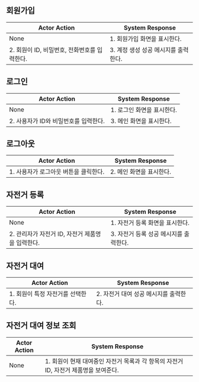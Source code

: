 ## 회원가입

| Actor Action                                 | System Response                      |
| -------------------------------------------- | ------------------------------------ |
| None                                         | 1. 회원가입 화면을 표시한다.         |
| 2. 회원이 ID, 비밀번호, 전화번호를 입력한다. | 3. 계정 생성 성공 메시지를 출력한다. |

## 로그인

| Actor Action                          | System Response            |
| ------------------------------------- | -------------------------- |
| None                                  | 1. 로그인 화면을 표시한다. |
| 2. 사용자가 ID와 비밀번호를 입력한다. | 3. 메인 화면을 표시한다.   |

## 로그아웃

| Actor Action                          | System Response          |
| ------------------------------------- | ------------------------ |
| 1. 사용자가 로그아웃 버튼을 클릭한다. | 2. 메인 화면을 표시한다. |

## 자전거 등록

| Actor Action                                     | System Response                        |
| ------------------------------------------------ | -------------------------------------- |
| None                                             | 1. 자전거 등록 화면을 표시한다.        |
| 2. 관리자가 자전거 ID, 자전거 제품명을 입력한다. | 3. 자전거 등록 성공 메시지를 출력한다. |

## 자전거 대여

| Actor Action                      | System Response                        |
| --------------------------------- | -------------------------------------- |
| 1. 회원이 특정 자전거를 선택한다. | 2. 자전거 대여 성공 메시지를 출력한다. |

## 자전거 대여 정보 조회

| Actor Action | System Response                                                                      |
| ------------ | ------------------------------------------------------------------------------------ |
| None         | 1. 회원이 현재 대여중인 자전거 목록과 각 항목의 자전거 ID, 자전거 제품명을 보여준다. |
